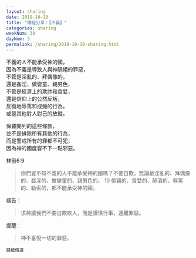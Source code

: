```yaml
---
layout: sharing
date: 2018-10-10
title: "讀經分享：【不義】"
categories: sharing
weekNum: 38
dayNum: 3
permalink: /sharing/2018-10-10-sharing.html
---
```


不義的人不能承受神的國，  
因為不義是導致人與神隔絕的罪惡，  
不管是淫亂的、拜偶像的，  
還是姦淫、做孌童、親男色，  
不管是經濟上的欺詐和貪婪，  
還是信仰上的公然反叛，  
反復地辱罵和成癮的行為，  
或是其他對人對己的放縱。  

保羅開列的這些條款，  
並不是排除所有其他的行為，  
而是警戒所有的罪都不可犯，  
因為神的國度容不下一點邪惡。  

林前6:9
>你們豈不知不義的人不能承受神的國嗎？不要自欺，無論是淫亂的、拜偶像的、姦淫的、做孌童的、親男色的、 10 偷竊的、貪婪的、醉酒的、辱罵的、勒索的，都不能承受神的國。

禱告：
>求神讓我們不要自欺欺人，而是謹慎行事，遠離罪惡。

提醒：
>神不喜悅一切的罪惡。

`錢斌傳道`
